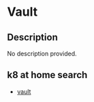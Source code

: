 # Vault

## Description

No description provided.

## k8 at home search

- [vault](https://nanne.dev/k8s-at-home-search/#/vault)
